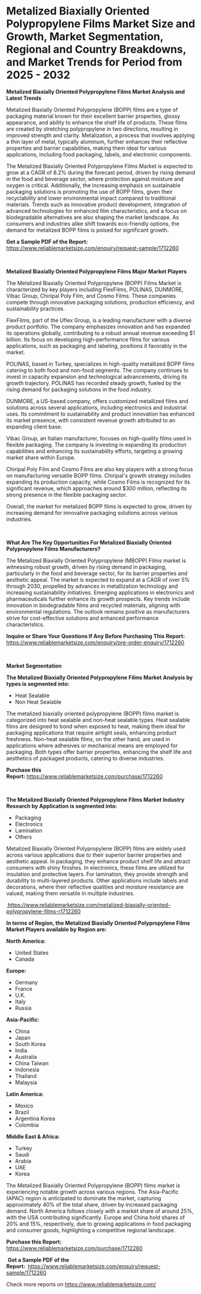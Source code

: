 <p><h1>Metalized Biaxially Oriented Polypropylene Films Market Size and Growth, Market Segmentation, Regional and Country Breakdowns, and Market Trends for Period from 2025 -  2032</h1></p><p><strong>Metalized Biaxially Oriented Polypropylene Films Market Analysis and Latest Trends</strong></p>
<p><p>Metalized Biaxially Oriented Polypropylene (BOPP) films are a type of packaging material known for their excellent barrier properties, glossy appearance, and ability to enhance the shelf life of products. These films are created by stretching polypropylene in two directions, resulting in improved strength and clarity. Metalization, a process that involves applying a thin layer of metal, typically aluminum, further enhances their reflective properties and barrier capabilities, making them ideal for various applications, including food packaging, labels, and electronic components.</p><p>The Metalized Biaxially Oriented Polypropylene Films Market is expected to grow at a CAGR of 8.2% during the forecast period, driven by rising demand in the food and beverage sector, where protection against moisture and oxygen is critical. Additionally, the increasing emphasis on sustainable packaging solutions is promoting the use of BOPP films, given their recyclability and lower environmental impact compared to traditional materials. Trends such as innovative product development, integration of advanced technologies for enhanced film characteristics, and a focus on biodegradable alternatives are also shaping the market landscape. As consumers and industries alike shift towards eco-friendly options, the demand for metalized BOPP films is poised for significant growth.</p></p>
<p><strong>Get a Sample PDF of the Report:&nbsp;</strong> <a href="https://www.reliablemarketsize.com/enquiry/request-sample/1712260?utm_campaign=2759&utm_medium=2&utm_source=Github&utm_content=ia&utm_term=31032025&utm_id=metalized-biaxially-oriented-polypropylene-films">https://www.reliablemarketsize.com/enquiry/request-sample/1712260</a></p>
<p>&nbsp;</p>
<p><strong>Metalized Biaxially Oriented Polypropylene Films Major Market Players</strong></p>
<p><p>The Metalized Biaxially Oriented Polypropylene (BOPP) Films Market is characterized by key players including FlexFilms, POLINAS, DUNMORE, Vibac Group, Chiripal Poly Film, and Cosmo Films. These companies compete through innovative packaging solutions, production efficiency, and sustainability practices.</p><p>FlexFilms, part of the Uflex Group, is a leading manufacturer with a diverse product portfolio. The company emphasizes innovation and has expanded its operations globally, contributing to a robust annual revenue exceeding $1 billion. Its focus on developing high-performance films for various applications, such as packaging and labeling, positions it favorably in the market.</p><p>POLINAS, based in Turkey, specializes in high-quality metallized BOPP films catering to both food and non-food segments. The company continues to invest in capacity expansion and technological advancements, driving its growth trajectory. POLINAS has recorded steady growth, fueled by the rising demand for packaging solutions in the food industry.</p><p>DUNMORE, a US-based company, offers customized metallized films and solutions across several applications, including electronics and industrial uses. Its commitment to sustainability and product innovation has enhanced its market presence, with consistent revenue growth attributed to an expanding client base.</p><p>Vibac Group, an Italian manufacturer, focuses on high-quality films used in flexible packaging. The company is investing in expanding its production capabilities and enhancing its sustainability efforts, targeting a growing market share within Europe.</p><p>Chiripal Poly Film and Cosmo Films are also key players with a strong focus on manufacturing versatile BOPP films. Chiripal's growth strategy includes expanding its production capacity, while Cosmo Films is recognized for its significant revenue, which approaches around $300 million, reflecting its strong presence in the flexible packaging sector.</p><p>Overall, the market for metalized BOPP films is expected to grow, driven by increasing demand for innovative packaging solutions across various industries.</p></p>
<p>&nbsp;</p>
<p><strong>What Are The Key Opportunities For Metalized Biaxially Oriented Polypropylene Films Manufacturers?</strong></p>
<p><p>The Metalized Biaxially Oriented Polypropylene (MBOPP) Films market is witnessing robust growth, driven by rising demand in packaging, particularly in the food and beverage sector, for its barrier properties and aesthetic appeal. The market is expected to expand at a CAGR of over 5% through 2030, propelled by advances in metallization technology and increasing sustainability initiatives. Emerging applications in electronics and pharmaceuticals further enhance its growth prospects. Key trends include innovation in biodegradable films and recycled materials, aligning with environmental regulations. The outlook remains positive as manufacturers strive for cost-effective solutions and enhanced performance characteristics.</p></p>
<p><strong>Inquire or Share Your Questions If Any Before Purchasing This Report:</strong> <a href="https://www.reliablemarketsize.com/enquiry/pre-order-enquiry/1712260?utm_campaign=2759&utm_medium=2&utm_source=Github&utm_content=ia&utm_term=31032025&utm_id=metalized-biaxially-oriented-polypropylene-films">https://www.reliablemarketsize.com/enquiry/pre-order-enquiry/1712260</a></p>
<p>&nbsp;</p>
<p><strong>Market Segmentation</strong></p>
<p><strong>The Metalized Biaxially Oriented Polypropylene Films Market Analysis by types is segmented into:</strong></p>
<p><ul><li>Heat Sealable</li><li>Non Heat Sealable</li></ul></p>
<p><p>The metalized biaxially oriented polypropylene (BOPP) films market is categorized into heat sealable and non-heat sealable types. Heat sealable films are designed to bond when exposed to heat, making them ideal for packaging applications that require airtight seals, enhancing product freshness. Non-heat sealable films, on the other hand, are used in applications where adhesives or mechanical means are employed for packaging. Both types offer barrier properties, enhancing the shelf life and aesthetics of packaged products, catering to diverse industries.</p></p>
<p><strong>Purchase this Report:&nbsp;</strong><a href="https://www.reliablemarketsize.com/purchase/1712260?utm_campaign=2759&utm_medium=2&utm_source=Github&utm_content=ia&utm_term=31032025&utm_id=metalized-biaxially-oriented-polypropylene-films">https://www.reliablemarketsize.com/purchase/1712260</a></p>
<p>&nbsp;</p>
<p><strong>The Metalized Biaxially Oriented Polypropylene Films Market Industry Research by Application is segmented into:</strong></p>
<p><ul><li>Packaging</li><li>Electronics</li><li>Lamination</li><li>Others</li></ul></p>
<p><p>Metalized Biaxially Oriented Polypropylene (BOPP) films are widely used across various applications due to their superior barrier properties and aesthetic appeal. In packaging, they enhance product shelf life and attract consumers with shiny finishes. In electronics, these films are utilized for insulation and protective layers. For lamination, they provide strength and durability to multi-layered products. Other applications include labels and decorations, where their reflective qualities and moisture resistance are valued, making them versatile in multiple industries.</p></p>
<p><a href="https://www.reliablemarketsize.com/metalized-biaxially-oriented-polypropylene-films-r1712260?utm_campaign=2759&utm_medium=2&utm_source=Github&utm_content=ia&utm_term=31032025&utm_id=metalized-biaxially-oriented-polypropylene-films">&nbsp;https://www.reliablemarketsize.com/metalized-biaxially-oriented-polypropylene-films-r1712260</a></p>
<p><strong>In terms of Region, the Metalized Biaxially Oriented Polypropylene Films Market Players available by Region are:</strong></p>
<p>
    <p> <strong> North America: </strong>
        <ul>
            <li>United States</li>
            <li>Canada</li>
        </ul>
        </p> 
    <p> <strong> Europe: </strong>
        <ul>
            <li>Germany</li>
            <li>France</li>
            <li>U.K.</li>
            <li>Italy</li>
            <li>Russia</li>
        </ul>
        </p> 
    <p> <strong> Asia-Pacific: </strong>
        <ul>
            <li>China</li>
            <li>Japan</li>
            <li>South Korea</li>
            <li>India</li>
            <li>Australia</li>
            <li>China Taiwan</li>
            <li>Indonesia</li>
            <li>Thailand</li>
            <li>Malaysia</li>
        </ul>
        </p> 
    <p> <strong> Latin America: </strong>
        <ul>
            <li>Mexico</li>
            <li>Brazil</li>
            <li>Argentina Korea</li>
            <li>Colombia</li>
        </ul>
        </p> 
    <p> <strong> Middle East & Africa: </strong>
        <ul>
            <li>Turkey</li>
            <li>Saudi</li>
            <li>Arabia</li>
            <li>UAE</li>
            <li>Korea</li>
        </ul>
    </p>
    </p>
<p><p>The Metalized Biaxially Oriented Polypropylene (BOPP) films market is experiencing notable growth across various regions. The Asia-Pacific (APAC) region is anticipated to dominate the market, capturing approximately 40% of the total share, driven by increased packaging demand. North America follows closely with a market share of around 25%, with the USA contributing significantly. Europe and China hold shares of 20% and 15%, respectively, due to growing applications in food packaging and consumer goods, highlighting a competitive regional landscape.</p></p>
<p><strong>Purchase this Report: </strong><a href="https://www.reliablemarketsize.com/purchase/1712260?utm_campaign=2759&utm_medium=2&utm_source=Github&utm_content=ia&utm_term=31032025&utm_id=metalized-biaxially-oriented-polypropylene-films">https://www.reliablemarketsize.com/purchase/1712260</a></p>
<p>&nbsp;<strong>Get a Sample PDF of the Report:&nbsp;&nbsp;</strong><a href="https://www.reliablemarketsize.com/enquiry/request-sample/1712260?utm_campaign=2759&utm_medium=2&utm_source=Github&utm_content=ia&utm_term=31032025&utm_id=metalized-biaxially-oriented-polypropylene-films">https://www.reliablemarketsize.com/enquiry/request-sample/1712260</a></p>
<p><strong></strong></p>
<p>Check more reports on <a href="https://www.reliablemarketsize.com/?utm_campaign=2759&utm_medium=2&utm_source=Github&utm_content=ia&utm_term=31032025&utm_id=metalized-biaxially-oriented-polypropylene-films">https://www.reliablemarketsize.com/</a></p>
